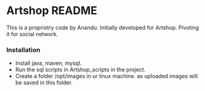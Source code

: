# Artshop README #

This is a propriotry code by Anandu. Initially developed for Artshop. Pivoting it for social network.

### Installation  ###

* Install java, maven, mysql.
* Run the sql scripts in Artshop_scripts in the project.
* Create a folder /opt/images in ur linux machine. as uploaded images will be saved in this folder.

